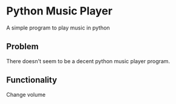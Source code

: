 # Python Music Player
A simple program to play music in python

## Problem
There doesn't seem to be a decent python music player program.

## Functionality
Change volume


